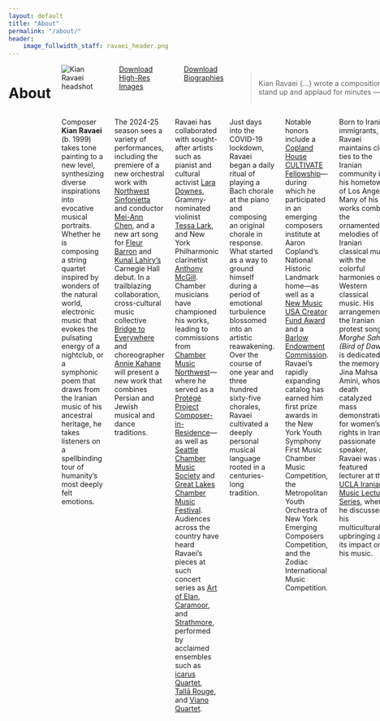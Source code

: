 ```yaml
---
layout: default
title: "About"
permalink: "/about/"
header:
    image_fullwidth_staff: ravaei_header.png
---
```

<div class="row t30">
	<div class="small-12 columns">
			<header>
				<div itemprop="name">
					<h1 class="text-center">About</h1>
				</div>
			</header>
            <div class="row t10">
                <div class="medium-4 columns">
                    <img style="margin-bottom:20px;" src="{{ site.urlimg }}ravaei_headshot.JPG" alt="Kian Ravaei headshot">
                    <a href="https://www.dropbox.com/sh/g8xnnavsb818y9u/AAC3VP6U8tBjZ3AHZiS3a8q-a?dl=0" target="_blank" class="button expand">Download High-Res Images</a>
                    <a href="https://www.dropbox.com/sh/6iqt9xadqmle9a0/AAD_Rg0ZkMp46Nb73tFcArHya?dl=0" target="_blank" class="button expand">Download Biographies</a>
                    <blockquote>
                    <p>
                    <span class="teaser">Kian Ravaei {…} wrote a composition that moved Chamber Music Northwest Festival concert-goers to stand up and applaud for minutes — not once, but twice.</span>
                    <cite><a href="https://www.orartswatch.org/enjoying-the-little-things-kian-ravaei-at-cmnw/" target="_blank">Oregon ArtsWatch</a></cite>
                    </p>
                    </blockquote>
                    <!-- <div class="accordion" data-accordion>
                        <div class="accordion-navigation">
                            <a href="#panel1a">Download Biographies</a>
                            <div id="panel1a" class="content">
                            DOC | PDF 
                            </div>
                        </div>
                    </div>
                    <p><i>Click to download hi-res images.</i></p>
                    <ul class="small-block-grid-2">
                        <li><a href="{{ site.urlimg }}Kian-Ravaei-1.JPG" download="image.jpg"><img src="{{ site.urlimg }}Kian-Ravaei-1.JPG" alt="Image 1"></a></li>
                        <li><a href="image.jpg" download="image.jpg"><img src="{{ site.urlimg }}Kian-Ravaei-2.JPG" alt="Image 1"></a></li>
                        <li><a href="image.jpg" download="image.jpg"><img src="{{ site.urlimg }}Kian-Ravaei-3.JPG" alt="Image 1"></a></li>
                        <li><a href="image.jpg" download="image.jpg"><img src="{{ site.urlimg }}Kian-Ravaei-4.JPG" alt="Image 1"></a></li>
                    </ul> -->
                </div>
                <div class="medium-8 columns">
                    <p>Composer <b>Kian Ravaei</b> (b. 1999) takes tone painting to a new level, synthesizing diverse inspirations into evocative musical portraits. Whether he is composing a string quartet inspired by wonders of the natural world, electronic music that evokes the pulsating energy of a nightclub, or a symphonic poem that draws from the Iranian music of his ancestral heritage, he takes listeners on a spellbinding tour of humanity’s most deeply felt emotions.</p>
                    <p>The 2024-25 season sees a variety of performances, including the premiere of a new orchestral work with <a href="https://nwsinfonietta.org" target="blank">Northwest Sinfonietta</a> and conductor <a href="https://www.meiannchen.com" target="blank">Mei-Ann Chen</a>, and a new art song for <a href="https://www.fleurbarron.com" target="blank">Fleur Barron</a> and <a href="https://www.kunallahiry.com" target="blank">Kunal Lahiry’s</a> Carnegie Hall debut. In a trailblazing collaboration, cross-cultural music collective <a href="https://www.bridgetoeverywhere.org" target="blank">Bridge to Everywhere</a> and choreographer <a href="https://www.aliveandwellproductions.org" target="blank">Annie Kahane</a> will present a new work that combines Persian and Jewish musical and dance traditions.</p>
                    <p>Ravaei has collaborated with sought-after artists such as pianist and cultural activist <a href="http://www.laradownes.com/" target="blank">Lara Downes</a>, Grammy-nominated violinist <a href="http://tessalark.com" target="blank">Tessa Lark</a>, and New York Philharmonic clarinetist <a href="https://www.anthonymcgill.com" target="blank">Anthony McGill</a>. Chamber musicians have championed his works, leading to commissions from <a href="https://cmnw.org/">Chamber Music Northwest</a>—where he served as a <a href="https://www.orartswatch.org/enjoying-the-little-things-kian-ravaei-at-cmnw/" target="_blank">Protégé Project Composer-in-Residence</a>—as well as <a href="https://www.seattlechambermusic.org/" target="_blank">Seattle Chamber Music Society</a> and <a href="https://greatlakeschambermusic.org/" target="_blank">Great Lakes Chamber Music Festival</a>. Audiences across the country have heard Ravaei’s pieces at such concert series as <a href="https://artofelan.org" target="_blank">Art of Elan</a>, <a href="https://caramoor.org" target="_blank">Caramoor</a>, and <a href="https://www.strathmore.org" target="_blank">Strathmore</a>, performed by acclaimed ensembles such as <a href="https://icarusquartet.org" target="_blank">icarus Quartet</a>, <a href="https://www.tallarouge.com" target="_blank">Tallā Rouge</a>, and <a href="https://vianoquartet.com" target="_blank">Viano Quartet</a>.</p>
                    <p>Just days into the COVID-19 lockdown, Ravaei began a daily ritual of playing a Bach chorale at the piano and composing an original chorale in response. What started as a way to ground himself during a period of emotional turbulence blossomed into an artistic reawakening. Over the course of one year and three hundred sixty-five chorales, Ravaei cultivated a deeply personal musical language rooted in a centuries-long tradition.</p>
                    <p>Notable honors include a <a href="http://www.coplandhouse.org/composers/cultivate/" target="_blank">Copland House CULTIVATE Fellowship</a>—during which he participated in an emerging composers institute at Aaron Copland’s National Historic Landmark home—as well as a <a href="https://newmusicusa.org/program/new-music-creator-fund/" target="_blank">New Music USA Creator Fund Award</a> and a <a href="https://barlow.byu.edu/commission-recipients" target="_blank">Barlow Endowment Commission</a>. Ravaei’s rapidly expanding catalog has earned him first prize awards in the New York Youth Symphony First Music Chamber Music Competition, the Metropolitan Youth Orchestra of New York Emerging Composers Competition, and the Zodiac International Music Competition.</p>
                    <p>Born to Iranian immigrants, Ravaei maintains close ties to the Iranian community in his hometown of Los Angeles. Many of his works combine the ornamented melodies of Iranian classical music with the colorful harmonies of Western classical music. His arrangement of the Iranian protest song <i>Morghe Sahar (Bird of Dawn)</i> is dedicated to the memory of Jina Mahsa Amini, whose death catalyzed mass demonstrations for women’s rights in Iran. A passionate speaker, Ravaei was a featured lecturer at the <a href="https://farhang.org/workshops-lectures/composing-identity-notes-from-an-iranian-american-composer" target="_blank">UCLA Iranian Music Lecture Series</a>, where he discussed his multicultural upbringing and its impact on his music.</p>
                    <p>Ravaei has made several appearances on classical radio, including America’s most popular classical music radio program, <a href="https://www.yourclassical.org/episode/2022/09/29/kian-ravaei" target="_blank">Performance Today</a>. He curated a streaming station for <a href="https://classicalmusicindy.org/local-classical-kian-ravaei/" target="_blank">Classical Music Indy</a>, pairing favorite pieces with tracks from his album <i>Marvels of Creatures and Strange Things Existing</i>. <a href="https://www.allclassical.org/" target="_blank">All Classical Portland</a> interviewed Ravaei about the influence of Persian poetry on his music, and <a href="https://king.org/" target="_blank">Classical KING FM</a> broadcast his string quartet live from Seattle’s Benaroya Hall.</p>
                    <p>DJs know Ravaei as the go-to person for creating orchestral versions of dance songs. His orchestration of <a href="https://en.wikipedia.org/wiki/Wooli" target="_blank">Wooli</a> & <a href="https://g.co/kgs/JDeesm" target="_blank">Codeko's</a> "<a href="{{ site.url }}{{ site.baseurl }}/works/crazy/">Crazy (feat. Casey Cook)</a>" has garnered over one hundred thousand plays across streaming platforms. It is no coincidence that many of Ravaei’s concert works contain a rhythmic vitality that evokes the energy of the dance floor.</p>
                    <p>Inspired by the generosity of his own teachers—celebrated composers such as <a href="https://www.richard-danielpour.com/" target="_blank">Richard Danielpour</a>, <a href="https://www.derrickskye.com" target="_blank">Derrick Skye</a>, and <a href="https://www.tarikoregan.com/" target="_blank">Tarik O’Regan</a>—Ravaei pays forward his musical training by empowering youth to embrace their creativity. As a <a href="https://www.laco.org/people/kian-ravaei/" target="blank">Composer Teaching Artist Fellow</a> for the <a href="https://laco.org/" target="_blank">Los Angeles Chamber Orchestra</a>, he taught historically underserved students about the diverse and growing repertoire of orchestral music. With Ravaei’s guidance, the students co-composed a piece that was performed by professional musicians, fostering their confidence in their creative abilities.</p>
                    <p>Ravaei holds degrees in composition from the <a href="https://schoolofmusic.ucla.edu" target="_blank">UCLA Herb Alpert School of Music</a> and the <a href="https://schoolofmusic.ucla.edu" target="_blank">Indiana University Jacobs School of Music</a>. This fall, he will begin a <a href="https://www.juilliard.edu/music/composition/composition-doctor-musical-arts" target="_blank">C.V. Starr Doctoral Fellowship</a> at <a href="https://www.juilliard.edu" target="_blank">The Juilliard School</a>.</p>
                    </div>
            </div>
            <h2 class="text-center">Latest Posts</h2>
                <!-- LightWidget WIDGET --><script src="https://cdn.lightwidget.com/widgets/lightwidget.js"></script><iframe src="https://cdn.lightwidget.com/widgets/0bbd37962c9a58ec803b745d52096ccb.html" scrolling="no" allowtransparency="true" class="lightwidget-widget" style="width:100%;border:0;overflow:hidden;"></iframe>
                <div>
                    <a href="https://www.instagram.com/kianravaei/" target="_blank" class="button expand">Follow on Instagram ›</a>
                </div>
    </div>
</div><!-- /.row -->

<script>
      function play() {
        var audio = document.getElementById("audio");
        audio.play();
      }
</script>
<audio id="audio" src="/audio/kian-ravaei.mp3"></audio>




<!--Saving this because of how much work it took me-->
<!--<p>His name is pronounced [<a href="https://en.wikipedia.org/wiki/Voiceless_velar_stop" target="_blank">k</a><a href="https://en.wikipedia.org/wiki/Close_front_unrounded_vowel" target="_blank">i</a><a href="https://en.wikipedia.org/wiki/Voiced_palatal_approximant" target="_blank">j</a><a href="https://en.wikipedia.org/wiki/Open_back_rounded_vowel" target="_blank">&#594;</a><a href="https://en.wikipedia.org/wiki/Voiced_dental,_alveolar_and_postalveolar_nasals" target="_blank">n</a> <a href="https://en.wikipedia.org/wiki/Voiced_dental_and_alveolar_taps_and_flaps" target="_blank">&#638;</a><a href="https://en.wikipedia.org/wiki/Near-open_front_unrounded_vowel" target="_blank">&#230;</a><a href="https://en.wikipedia.org/wiki/Voiced_labiodental_fricative" target="_blank">v</a><a href="https://en.wikipedia.org/wiki/Open_back_rounded_vowel" target="_blank">&#594;</a><a href="https://en.wikipedia.org/wiki/Vowel_length" target="_blank">&#720;</a><a href="https://en.wikipedia.org/wiki/Close_front_unrounded_vowel" target="_blank">i</a><a href="https://en.wikipedia.org/wiki/Vowel_length" target="_blank">&#720;</a>].</p>-->
